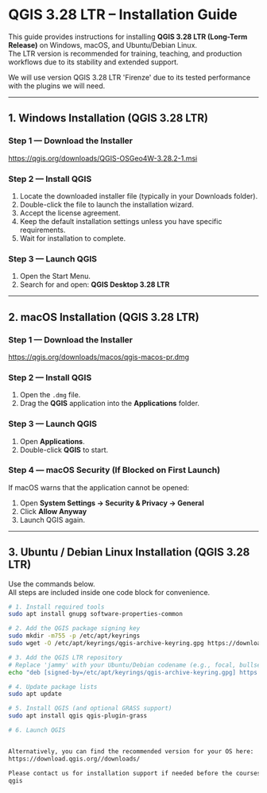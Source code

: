 # QGIS 3.28 LTR – Installation Guide

This guide provides instructions for installing **QGIS 3.28 LTR (Long-Term Release)** on Windows, macOS, and Ubuntu/Debian Linux.  
The LTR version is recommended for training, teaching, and production workflows due to its stability and extended support.

We will use version QGIS 3.28 LTR 'Firenze' due to its tested performance with the plugins we will need.

---

## 1. Windows Installation (QGIS 3.28 LTR)

### Step 1 — Download the Installer

https://qgis.org/downloads/QGIS-OSGeo4W-3.28.2-1.msi


### Step 2 — Install QGIS
1. Locate the downloaded installer file (typically in your Downloads folder).
2. Double-click the file to launch the installation wizard.
3. Accept the license agreement.
4. Keep the default installation settings unless you have specific requirements.
5. Wait for installation to complete.

### Step 3 — Launch QGIS
1. Open the Start Menu.
2. Search for and open:
   **QGIS Desktop 3.28 LTR**

---

## 2. macOS Installation (QGIS 3.28 LTR)

### Step 1 — Download the Installer
https://qgis.org/downloads/macos/qgis-macos-pr.dmg

### Step 2 — Install QGIS
1. Open the `.dmg` file.
2. Drag the **QGIS** application into the **Applications** folder.

### Step 3 — Launch QGIS
1. Open **Applications**.
2. Double-click **QGIS** to start.

### Step 4 — macOS Security (If Blocked on First Launch)
If macOS warns that the application cannot be opened:
1. Open **System Settings → Security & Privacy → General**
2. Click **Allow Anyway**
3. Launch QGIS again.

---

## 3. Ubuntu / Debian Linux Installation (QGIS 3.28 LTR)

Use the commands below.  
All steps are included inside one code block for convenience.

```bash
# 1. Install required tools
sudo apt install gnupg software-properties-common

# 2. Add the QGIS package signing key
sudo mkdir -m755 -p /etc/apt/keyrings
sudo wget -O /etc/apt/keyrings/qgis-archive-keyring.gpg https://download.qgis.org/downloads/qgis-archive-keyring.gpg

# 3. Add the QGIS LTR repository
# Replace 'jammy' with your Ubuntu/Debian codename (e.g., focal, bullseye, noble)
echo "deb [signed-by=/etc/apt/keyrings/qgis-archive-keyring.gpg] https://qgis.org/ubuntu-ltr jammy main" | sudo tee /etc/apt/sources.list.d/qgis-ltr.list

# 4. Update package lists
sudo apt update

# 5. Install QGIS (and optional GRASS support)
sudo apt install qgis qgis-plugin-grass

# 6. Launch QGIS


Alternatively, you can find the recommended version for your OS here:
https://download.qgis.org//downloads/

Please contact us for installation support if needed before the courses.
qgis
